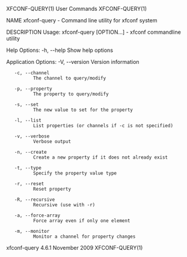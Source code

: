 XFCONF-QUERY(1)                                                                       User Commands                                                                       XFCONF-QUERY(1)

NAME
       xfconf-query - Command line utility for xfconf system

DESCRIPTION
   Usage:
              xfconf-query [OPTION...] - xfconf commandline utility

   Help Options:
       -h, --help
              Show help options

   Application Options:
       -V, --version
              Version information

       -c, --channel
              The channel to query/modify

       -p, --property
              The property to query/modify

       -s, --set
              The new value to set for the property

       -l, --list
              List properties (or channels if -c is not specified)

       -v, --verbose
              Verbose output

       -n, --create
              Create a new property if it does not already exist

       -t, --type
              Specify the property value type

       -r, --reset
              Reset property

       -R, --recursive
              Recursive (use with -r)

       -a, --force-array
              Force array even if only one element

       -m, --monitor
              Monitor a channel for property changes

xfconf-query 4.6.1                                                                    November 2009                                                                       XFCONF-QUERY(1)
